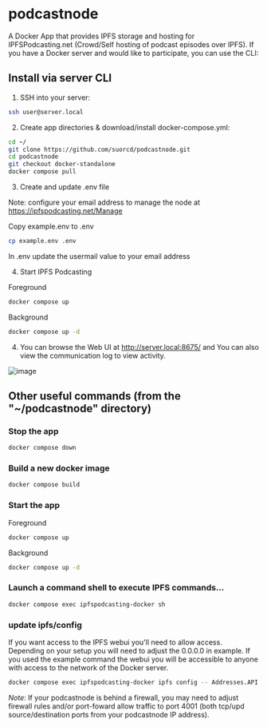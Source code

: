 # podcastnode

A Docker App that provides IPFS storage and hosting for IPFSPodcasting.net (Crowd/Self hosting of podcast episodes over IPFS).
If you have a Docker server and would like to participate, you can use the CLI:


## Install via server CLI

1. SSH into your server:

  ```bash
  ssh user@server.local
  ```

2. Create app directories & download/install docker-compose.yml:

  ```bash
  cd ~/
  git clone https://github.com/suorcd/podcastnode.git
  cd podcastnode
  git checkout docker-standalone
  docker compose pull
  ```

3. Create and update .env file

  Note: configure your email address to manage the node at <https://ipfspodcasting.net/Manage>

  Copy example.env to .env
  ```bash
  cp example.env .env
  ```

  In .env update the usermail value to your email address

4. Start IPFS Podcasting

  Foreground
  ```bash
  docker compose up
  ```
  
  Background
  ```bash
  docker compose up -d
  ```

4. You can browse the Web UI at <http://server.local:8675/> and  You can also view the communication log to view activity.

![image](https://user-images.githubusercontent.com/103131615/181925105-82fafb97-ed07-4071-b709-e9aef6a05f60.png)


## Other useful commands (from the "~/podcastnode" directory)

### Stop the app

  ```bash
  docker compose down
  ```

### Build a new docker image

  ```bash
  docker compose build
  ```

### Start the app

  Foreground
  ```bash
  docker compose up
  ```
  
  Background
  ```bash
  docker compose up -d
  ```

### Launch a command shell to execute IPFS commands...

  ```bash
  docker compose exec ipfspodcasting-docker sh
  ```



### update ipfs/config

If you want access to the IPFS webui you'll need to allow access.
Depending on your setup you will need to adjust the 0.0.0.0 in example.
If you used the example command the webui you will be accessible to anyone with access to the network of the Docker server.

  ```bash
  docker compose exec ipfspodcasting-docker ipfs config -- Addresses.API "/ip4/0.0.0.0/tcp/5001"
  ```
*Note*: If your podcastnode is behind a firewall, you may need to adjust firewall rules and/or port-foward allow traffic to port 4001 (both tcp/upd source/destination ports from your podcastnode IP address).
